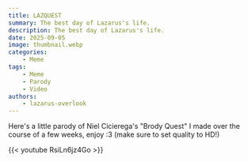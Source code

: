 ```yaml
---
title: LAZQUEST
summary: The best day of Lazarus's life.
description: The best day of Lazarus's life.
date: 2025-09-05
image: thumbnail.webp
categories:
    - Meme
tags:
    - Meme
    - Parody
    - Video
authors:
    - lazarus-overlook
---
```


Here's a little parody of Niel Cicierega's "Brody Quest" I made over the course of a few weeks, enjoy :3 (make sure to set quality to HD!)

{{< youtube RsiLn6jz4Go >}}
